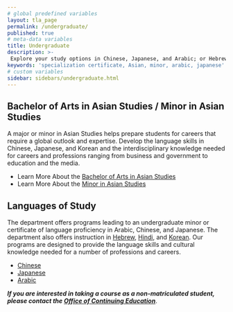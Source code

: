 ```yaml
---
# global predefined variables
layout: tla_page
permalink: /undergraduate/
published: true
# meta-data variables
title: Undergraduate
description: >-
 Explore your study options in Chinese, Japanese, and Arabic; or Hebrew, Hindiand Korean, at Temple University’s College of Liberal Arts.
keywords: 'specialization certificate, Asian, minor, arabic, japanese'
# custom variables
sidebar: sidebars/undergraduate.html  
---
```

## Bachelor of Arts in Asian Studies / Minor in Asian Studies
A major or minor in Asian Studies helps prepare students for careers that require a global outlook and expertise. Develop the language skills in Chinese, Japanese, and Korean and the interdisciplinary knowledge needed for careers and professions ranging from business and government to education and the media.

- Learn More About the [Bachelor of Arts in Asian Studies](http://bulletin.temple.edu/undergraduate/liberal-arts/asian-studies/ba-asian-studies/)
- Learn More About the [Minor in Asian Studies](https://bulletin.temple.edu/undergraduate/liberal-arts/asian-studies/asian-studies-minor/)

## Languages of Study
The department offers programs leading to an undergraduate minor or certificate of language proficiency in Arabic, Chinese, and Japanese. The department also offers instruction in [Hebrew](https://bulletin.temple.edu/undergraduate/courses/hebr/), [Hindi](https://bulletin.temple.edu/undergraduate/courses/hin/), and [Korean](https://bulletin.temple.edu/undergraduate/courses/krn/). Our programs are designed to provide the language skills and cultural knowledge needed for a number of professions and careers.
- [Chinese](http://www.cla.temple.edu/chinese/)
- [Japanese](http://www.cla.temple.edu/japanese/)
- [Arabic](http://www.cla.temple.edu/arabic/)

**_If you are interested in taking a course as a non-matriculated student, please contact the [Office of Continuing Education](http://www.temple.edu/academics/continuing-education)_**.
